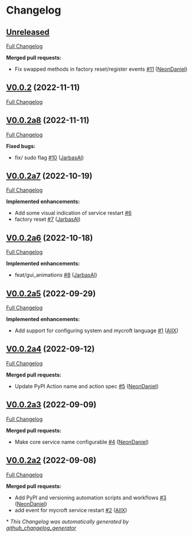 # Changelog

## [Unreleased](https://github.com/OpenVoiceOS/ovos-PHAL-plugin-system/tree/HEAD)

[Full Changelog](https://github.com/OpenVoiceOS/ovos-PHAL-plugin-system/compare/V0.0.2...HEAD)

**Merged pull requests:**

- Fix swapped methods in factory reset/register events [\#11](https://github.com/OpenVoiceOS/ovos-PHAL-plugin-system/pull/11) ([NeonDaniel](https://github.com/NeonDaniel))

## [V0.0.2](https://github.com/OpenVoiceOS/ovos-PHAL-plugin-system/tree/V0.0.2) (2022-11-11)

[Full Changelog](https://github.com/OpenVoiceOS/ovos-PHAL-plugin-system/compare/V0.0.2a8...V0.0.2)

## [V0.0.2a8](https://github.com/OpenVoiceOS/ovos-PHAL-plugin-system/tree/V0.0.2a8) (2022-11-11)

[Full Changelog](https://github.com/OpenVoiceOS/ovos-PHAL-plugin-system/compare/V0.0.2a7...V0.0.2a8)

**Fixed bugs:**

- fix/ sudo flag [\#10](https://github.com/OpenVoiceOS/ovos-PHAL-plugin-system/pull/10) ([JarbasAl](https://github.com/JarbasAl))

## [V0.0.2a7](https://github.com/OpenVoiceOS/ovos-PHAL-plugin-system/tree/V0.0.2a7) (2022-10-19)

[Full Changelog](https://github.com/OpenVoiceOS/ovos-PHAL-plugin-system/compare/V0.0.2a6...V0.0.2a7)

**Implemented enhancements:**

- Add some visual indication of service restart [\#6](https://github.com/OpenVoiceOS/ovos-PHAL-plugin-system/issues/6)
- factory reset [\#7](https://github.com/OpenVoiceOS/ovos-PHAL-plugin-system/pull/7) ([JarbasAl](https://github.com/JarbasAl))

## [V0.0.2a6](https://github.com/OpenVoiceOS/ovos-PHAL-plugin-system/tree/V0.0.2a6) (2022-10-18)

[Full Changelog](https://github.com/OpenVoiceOS/ovos-PHAL-plugin-system/compare/V0.0.2a5...V0.0.2a6)

**Implemented enhancements:**

- feat/gui\_animations [\#8](https://github.com/OpenVoiceOS/ovos-PHAL-plugin-system/pull/8) ([JarbasAl](https://github.com/JarbasAl))

## [V0.0.2a5](https://github.com/OpenVoiceOS/ovos-PHAL-plugin-system/tree/V0.0.2a5) (2022-09-29)

[Full Changelog](https://github.com/OpenVoiceOS/ovos-PHAL-plugin-system/compare/V0.0.2a4...V0.0.2a5)

**Implemented enhancements:**

- Add support for configuring system and mycroft language [\#1](https://github.com/OpenVoiceOS/ovos-PHAL-plugin-system/pull/1) ([AIIX](https://github.com/AIIX))

## [V0.0.2a4](https://github.com/OpenVoiceOS/ovos-PHAL-plugin-system/tree/V0.0.2a4) (2022-09-12)

[Full Changelog](https://github.com/OpenVoiceOS/ovos-PHAL-plugin-system/compare/V0.0.2a3...V0.0.2a4)

**Merged pull requests:**

- Update PyPI Action name and action spec [\#5](https://github.com/OpenVoiceOS/ovos-PHAL-plugin-system/pull/5) ([NeonDaniel](https://github.com/NeonDaniel))

## [V0.0.2a3](https://github.com/OpenVoiceOS/ovos-PHAL-plugin-system/tree/V0.0.2a3) (2022-09-09)

[Full Changelog](https://github.com/OpenVoiceOS/ovos-PHAL-plugin-system/compare/V0.0.2a2...V0.0.2a3)

**Merged pull requests:**

- Make core service name configurable [\#4](https://github.com/OpenVoiceOS/ovos-PHAL-plugin-system/pull/4) ([NeonDaniel](https://github.com/NeonDaniel))

## [V0.0.2a2](https://github.com/OpenVoiceOS/ovos-PHAL-plugin-system/tree/V0.0.2a2) (2022-09-08)

[Full Changelog](https://github.com/OpenVoiceOS/ovos-PHAL-plugin-system/compare/e2891964fdd97eaee965b332d3fa6413abd2a3a1...V0.0.2a2)

**Merged pull requests:**

- Add PyPI and versioning automation scripts and workflows [\#3](https://github.com/OpenVoiceOS/ovos-PHAL-plugin-system/pull/3) ([NeonDaniel](https://github.com/NeonDaniel))
- add event for mycroft service restart [\#2](https://github.com/OpenVoiceOS/ovos-PHAL-plugin-system/pull/2) ([AIIX](https://github.com/AIIX))



\* *This Changelog was automatically generated by [github_changelog_generator](https://github.com/github-changelog-generator/github-changelog-generator)*
